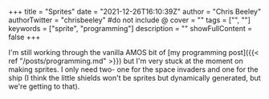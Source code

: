+++
title = "Sprites"
date = "2021-12-26T16:10:39Z"
author = "Chris Beeley"
authorTwitter = "chrisbeeley" #do not include @
cover = ""
tags = ["", ""]
keywords = ["sprite", "programming"]
description = ""
showFullContent = false
+++

I'm still working through the vanilla AMOS bit of [my programming post]({{< ref "/posts/programming.md" >}}) but I'm very stuck at the moment on making sprites. I only need two- one for the space invaders and one for the ship (I think the little shields won't be sprites but dynamically generated, but we're getting to that).

